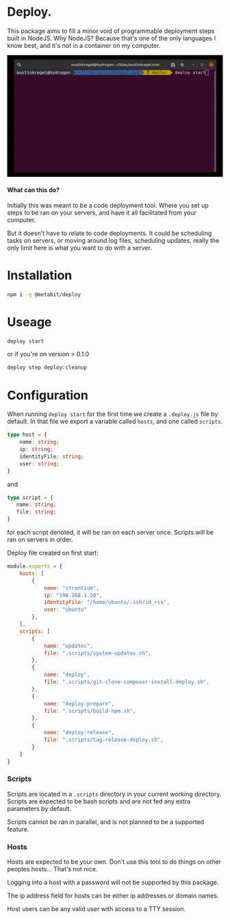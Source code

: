 # Deploy.
This package aims to fill a minor void of programmable deployment steps built in NodeJS. Why NodeJS? Because that's one of the only languages I know best, and it's not in a container on my computer.

![./deploy.gif](deploy.gif)
#### What can this do?
Initially this was meant to be a code deployment tool. Where you set up steps to be ran on your servers, and have it all facilitated from your computer.

But it doesn't have to relate to code deployments. It could be scheduling tasks on servers, or moving around log files, scheduling updates, really the only limit here is what you want to do with a server.

# Installation
```bash
npm i -g @metabit/deploy
```

# Useage
```bash
deploy start
```
or if you're on version > 0.1.0
```bash
deploy step deploy:cleanup
```

# Configuration
When running `deploy start` for the first time we create a `.deploy.js` file by default. In that file we export a variable called `hosts`, and one called `scripts`.
```typescript
type host = {
    name: string;
    ip: string;
    identityFile: string;
    user: string;
}
```
 and 
 ```typescript
type script = {
    name: string;
    file: string;
}
```

for each script denoted, it will be ran on each server once. Scripts will be ran on servers in order.

Deploy file created on first start:
```js
module.exports = {
    hosts: [
        {
            name: "strontium",
            ip: "198.168.1.20",
            identityFile: "/home/ubuntu/.ssh/id_rsa",
            user: "ubuntu"
        },
    ],
    scripts: [
        {
            name: "updates",
            file: ".scripts/system-updates.sh",
        },
        {
            name: "deploy",
            file: ".scripts/git-clone-composer-install-deploy.sh",
        },
        {
            name: "deploy:prepare",
            file: ".scripts/build-npm.sh",
        },
        {
            name: "deploy:release",
            file: ".scripts/tag-release-deploy.sh",
        }
    ]
}
```

### Scripts
Scripts are located in a `.scripts` directory in your current working directory. Scripts are expected to be bash scripts and are not fed any extra parameters by default.

Scripts cannot be ran in parallel, and is not planned to be a supported feature.

### Hosts
Hosts are expected to be your own. Don't use this tool to do things on other peoples hosts... That's not nice.

Logging into a host with a password will not be supported by this package.

The ip address field for hosts can be either ip addresses or domain names.

Host users can be any valid user with access to a TTY session. 